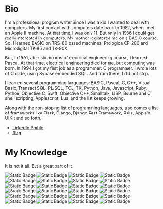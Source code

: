 # Bio

I'm a professional program writer.Since I was a kid I wanted to deal with
computers. My first contact with computers date back to 1982, when I met an
Apple II machine. At that time, I was only 11. But only in 1986 I could get
really interested in computers. My mother registered me on a BASIC course. So, I
learned BASIC on TRS-80 based machines: Prologica CP-200 and Microdigital TK-85
and TK-90X. 

But, in 1991, after six months of electrical engineering course, I learned
Pascal. At that time, electrical engineering died for me, but computing was
born. In 1994 I got my first job as a programmer: C programmer. I wrote lots of
C code, using Sybase embedded SQL. And from there, I did not stop. 

I learned several programming languages: BASIC, Pascal, C, C++, Visual Basic,
Transact SQL, PL/SQL, TCL, TK, Python, Java, Javascript, Ruby, Python, Objective
C, Swift, Objective C++, Smalltalk, LISP, Bourne and C shell scripting,
Applescript, Lua, and the list keeps growing.

Along with the non-stoping list of programming languages, also comes a list of
frameworks like Flask, Django, Django Rest Framework, Rails, Apple's UIKit and
so forth. 

- [LinkedIn Profile](https://www.linkedin.com/in/ronlima/)
- [Blog](https://brazuca.dev)

# My Knowledge
It is not it all. But a great part of it. 

![Static Badge](https://img.shields.io/badge/-%20ANSI%20-%20%2322885c?logo=c&link=https%3A%2F%2Fwww.linkedin.com%2Fin%2Fronlima%2F)
![Static Badge](https://img.shields.io/badge/-%20ANSI%20-%20%232236e1?logo=cplusplus&link=https%3A%2F%2Fwww.linkedin.com%2Fin%2Fronlima%2F)
![Static Badge](https://img.shields.io/badge/-%20Python%203%20-%20%233776AB?logo=python&logoColor=%23ffffff&link=https%3A%2F%2Fwww.linkedin.com%2Fin%2Fronlima%2F)
![Static Badge](https://img.shields.io/badge/-%20Django%20-%20%23092E20?logo=django&link=https%3A%2F%2Fwww.linkedin.com%2Fin%2Fronlima%2F)
![Static Badge](https://img.shields.io/badge/-%20Linux%20-%20%23FCC624?logo=linux&logoColor=%23ffffff&link=https%3A%2F%2Fwww.linkedin.com%2Fin%2Fronlima%2F)
![Static Badge](https://img.shields.io/badge/-%20Windows%20-%20%230078D4?logo=windows&logoColor=%23ffffff&link=https%3A%2F%2Fwww.linkedin.com%2Fin%2Fronlima%2F)
![Static Badge](https://img.shields.io/badge/-%20iOS%20-%20%23000000?logo=apple&logoColor=%23ffffff&link=https%3A%2F%2Fwww.linkedin.com%2Fin%2Fronlima%2F)
![Static Badge](https://img.shields.io/badge/-%20Swift%20-%20%235391FE?logo=apple&logoColor=%23ffffff&link=https%3A%2F%2Fwww.linkedin.com%2Fin%2Fronlima%2F)
![Static Badge](https://img.shields.io/badge/-%20Javascript%20-%20%23F7DF1E?logo=javascript&labelColor=black&link=https%3A%2F%2Fwww.linkedin.com%2Fin%2Fronlima%2F)
![Static Badge](https://img.shields.io/badge/-%20MySQL%20-%20%234479A1?logo=mysql&logoColor=%23ffffff&link=https%3A%2F%2Fwww.linkedin.com%2Fin%2Fronlima%2F)
![Static Badge](https://img.shields.io/badge/-%20NodeJS%20-%20%23000000?logo=nodedotjs&logoColor=%23339933&link=https%3A%2F%2Fwww.linkedin.com%2Fin%2Fronlima%2F)
![Static Badge](https://img.shields.io/badge/-%20Groovy%20-%20%234298B8?logo=apachegroovy&logoColor=%23ffffff&link=https%3A%2F%2Fwww.linkedin.com%2Fin%2Fronlima%2F)
![Static Badge](https://img.shields.io/badge/-%20Powershell%20-%20%235391FE?logo=powershell&logoColor=%23ffffff&link=https%3A%2F%2Fwww.linkedin.com%2Fin%2Fronlima%2F)
![Static Badge](https://img.shields.io/badge/-%20Jenkins-%20%23D24939?logo=jenkins&logoColor=%23ffffff&link=https%3A%2F%2Fwww.linkedin.com%2Fin%2Fronlima%2F)
![Static Badge](https://img.shields.io/badge/-%20Google%20Cloud%20-%20%234285F4?logo=googlecloud&logoColor=%23ffffff&link=https%3A%2F%2Fwww.linkedin.com%2Fin%2Fronlima%2F)
![Static Badge](https://img.shields.io/badge/-%20Cassandra%20-%20%231287B1?logo=apachecassandra&logoColor=%23ffffff&link=https%3A%2F%2Fwww.linkedin.com%2Fin%2Fronlima%2F)
![Static Badge](https://img.shields.io/badge/-%20MongoDB%20-%20%2347A248?logo=mongodb&logoColor=%23ffffff&link=https%3A%2F%2Fwww.linkedin.com%2Fin%2Fronlima%2F)
![Static Badge](https://img.shields.io/badge/-%20GIT%20-%20%23F05032?logo=git&logoColor=%23ffffff&link=https%3A%2F%2Fwww.linkedin.com%2Fin%2Fronlima%2F)
![Static Badge](https://img.shields.io/badge/-%20Subversion%20-%20%23809CC9?logo=subversion&logoColor=%23ffffff&link=https%3A%2F%2Fwww.linkedin.com%2Fin%2Fronlima%2F)
![Static Badge](https://img.shields.io/badge/-%20Debian%20-%20%23A81D33?logo=debian&logoColor=%23ffffff&link=https%3A%2F%2Fwww.linkedin.com%2Fin%2Fronlima%2F)
![Static Badge](https://img.shields.io/badge/-%20Docker%20-%20%232496ED?logo=docker&logoColor=%23ffffff&link=https%3A%2F%2Fwww.linkedin.com%2Fin%2Fronlima%2F)
![Static Badge](https://img.shields.io/badge/-%20K8S%20-%20%23326CE5?logo=kubernetes&logoColor=%23ffffff&link=https%3A%2F%2Fwww.linkedin.com%2Fin%2Fronlima%2F)
![Static Badge](https://img.shields.io/badge/-%20Bash%20-%20%234EAA25?logo=gnubash&logoColor=%23ffffff&link=https%3A%2F%2Fwww.linkedin.com%2Fin%2Fronlima%2F)
![Static Badge](https://img.shields.io/badge/-%20VSCode%20-%20%23007ACC?logo=visualstudiocode&logoColor=%23ffffff&link=https%3A%2F%2Fwww.linkedin.com%2Fin%2Fronlima%2F)




